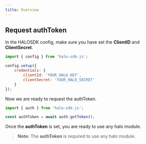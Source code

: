 ```yaml
---
title: Overview
---
```


## Request authToken

In the HALOSDK config, make sure you have set the **ClientID** and **ClientSecret**.

```javascript
import { config } from 'halo-sdk-js';

config.setup({
    credentials: {
        clientId: 'YOUR_HALO_KEY',
        clientSecret: 'YOUR_HALO_SECRET'
    }
});
```

Now we are ready to request the authToken.

```javascript
import { auth } from 'halo-sdk-js';

const authToken = await auth.getToken();
```

Once the **authToken** is set, you are ready to use any halo module.

> **Note:** The **authToken** is required to use any halo module.
